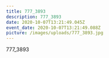 ```yaml
---
title: 777_3893
description: 777_3893
date: 2020-10-07T13:21:49.045Z
event_date: 2020-10-07T13:21:49.088Z
picture: /images/uploads/777_3893.jpg
---
```

777_3893